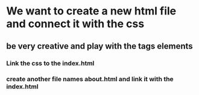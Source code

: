 # We want to create a new html file and connect it with the css
## be very creative and play with the tags elements
### Link the css to the index.html
### create another file names about.html and link it with the index.html
